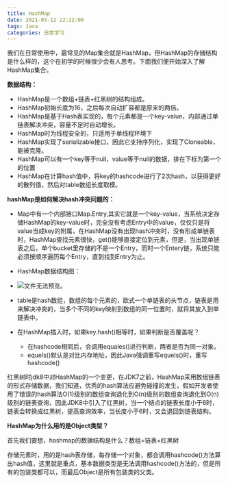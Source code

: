 ```yaml
---
title: HashMap
date: 2021-03-12 22:22:00
tags: Java
categories: 日常学习
---
```


我们在日常使用中，最常见的Map集合就是HashMap，但HashMap的存储结构是什么样的，这个在初学的时候很少会有人思考。下面我们便开始深入了解HashMap集合。

<!-- more -->

**数据结构：**

* HashMap是一个数组+链表+红黑树的结构组成。
* HashMap初始长度为16，之后每次自动扩容都是原来的两倍。
* HashMap是基于Hash表实现的，每个元素都是一个key-value，内部通过单链表解决冲突，容量不足时自动增长。
* HashMap时为线程安全的，只适用于单线程环境下
* HashMap实现了serializable接口，因此它支持序列化，实现了Cloneable，能被克隆。
* HashMap可以有一个key等于null，value等于null的数据，排在下标为第一个的位置
* HashMap在计算hash值中，将key的hashcode进行了2次hash，以获得更好的散列值，然后对table数组长度取模。

**hashMap是如何解决hash冲突问题的：**

* Map中有一个内部接口Map.Entry,其实它就是一个key-value，当系统决定存储HashMap的key-value时，完全没有考虑Entry中的value，仅仅只是将value当成key的附属，在HashMap没有出现hash冲突时，没有形成单链表时，HashMap查找元素很快，get()能够直接定位到元素，但是，当出现单链表之后，单个bucket里存储的不是一个Entry，而时一个Entery链，系统只能必须按顺序遍历每个Entry，直到找到Entry为止。
* HashMap数据结构图：
* ![文件无法预览。](https://aaaas.oss-cn-beijing.aliyuncs.com/qwerrrr.jpg?Expires=1618752477&OSSAccessKeyId=TMP.3KioeBxRkdq2NaeZHzdxqDq3XXHQAv7Y19EeLbdaExZfH2umzHyZ1tqjTei6GMUzFosMjRwCJqmPFyCR3oqszyWEVTFeRU&Signature=KDZZ7%2FRwP0anzXr8apycnAxS5SE%3D)

* table是hash数组，数组的每个元素的，欧式一个单链表的头节点，链表是用来解决冲突的，当多个不同的key映射到数组的同一位置时，就将其放入到单链表中。

* 在HashMap插入时，如果key.hash()相等时，如果判断是否覆盖呢？
  * 在hashcode相同后，会调用equales()进行判断，两者是否为同一对象。
  * equels()默认是对比内存地址，因此Java强调重写equels()时，重写hashcode()

红黑树时jdk8中对HashMap的一个变更，在JDK7之前，HashMap采用数组链表的形式存储数据，我们知道，优秀的hash算法应避免碰撞的发生，假如开发者使用了错误的hash算法O(1)级别的数组查询退化到O(n)级别的数组查询退化到O(n)级别的链表查询，因此JDK8中引入了红黑树，当一个结点的链表长度小于6时，链表会转换成红黑树，提高查询效率，当长度小于6时，又会退回到链表结构。

**HashMap为什么用的是Object类型？**

首先我们要想，hashmap的数据结构是什么？数组+链表+红黑树

存储元素时，用的是hash表存储，每存储一个对象，都会调用hashcode()方法算出hash值，这里就是重点，基本数据类型是无法调用hashcode()方法的，但是所有的包装类都可以，而最后Object是所有包装类的父类。

